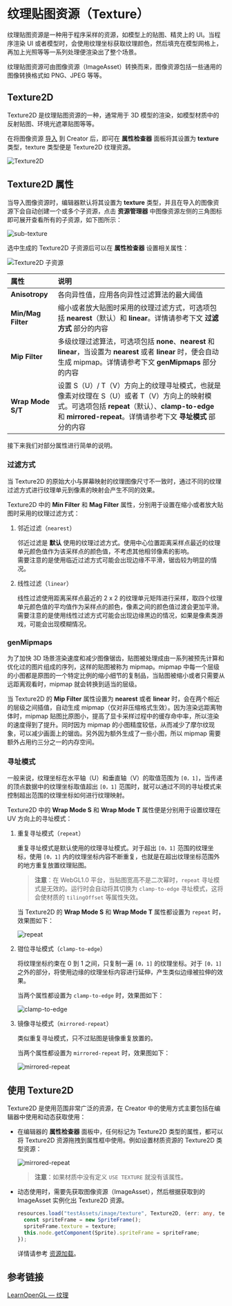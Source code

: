 # 纹理贴图资源（Texture）

纹理贴图资源是一种用于程序采样的资源，如模型上的贴图、精灵上的 UI。当程序渲染 UI 或者模型时，会使用纹理坐标获取纹理颜色，然后填充在模型网格上，再加上光照等等一系列处理便渲染出了整个场景。

纹理贴图资源可由图像资源（ImageAsset）转换而来，图像资源包括一些通用的图像转换格式如 PNG、JPEG 等等。

## Texture2D

Texture2D 是纹理贴图资源的一种，通常用于 3D 模型的渲染，如模型材质中的反射贴图、环境光遮罩贴图等等。

在将图像资源 [导入](asset-workflow.md) 到 Creator 后，即可在 **属性检查器** 面板将其设置为 **texture** 类型，texture 类型便是 Texture2D 纹理资源。

![Texture2D](texture/set-texture.png)

## Texture2D 属性

当导入图像资源时，编辑器默认将其设置为 **texture** 类型，并且在导入的图像资源下会自动创建一个或多个子资源，点击 **资源管理器** 中图像资源左侧的三角图标即可展开查看所有的子资源，如下图所示：

![sub-texture](texture/sub-texture.png)

选中生成的 Texture2D 子资源后可以在 **属性检查器** 设置相关属性：

![ Texture2D 子资源](texture/sub-texture-pro.png)

| 属性 | 说明 |
| :--- | :--- |
| **Anisotropy** | 各向异性值，应用各向异性过滤算法的最大阈值 |
| **Min/Mag Filter** | 缩小或者放大贴图时采用的纹理过滤方式，可选项包括 **nearest**（默认）和 **linear**。详情请参考下文 **过滤方式** 部分的内容 |
| **Mip Filter** | 多级纹理过滤算法，可选项包括 **none**、**nearest** 和 **linear**，当设置为 **nearest** 或者 **linear** 时，便会自动生成 mipmap。详情请参考下文 **genMipmaps** 部分的内容 |
| **Wrap Mode S/T** | 设置 S（U）/ T（V）方向上的纹理寻址模式，也就是像素对纹理在 S（U）或者 T（V）方向上的映射模式。可选项包括 **repeat**（默认）、**clamp-to-edge** 和 **mirrored-repeat**。详情请参考下文 **寻址模式** 部分的内容 |

接下来我们对部分属性进行简单的说明。

### 过滤方式

当 Texture2D 的原始大小与屏幕映射的纹理图像尺寸不一致时，通过不同的纹理过滤方式进行纹理单元到像素的映射会产生不同的效果。

Texture2D 中的 **Min Filter** 和 **Mag Filter** 属性，分别用于设置在缩小或者放大贴图时采用的纹理过滤方式：

1. 邻近过滤（`nearest`）

    邻近过滤是 **默认** 使用的纹理过滤方式。使用中心位置距离采样点最近的纹理单元颜色值作为该采样点的颜色值，不考虑其他相邻像素的影响。<br>
    需要注意的是使用临近过滤方式可能会出现边缘不平滑，锯齿较为明显的情况。

2. 线性过滤（`linear`）

    线性过滤使用距离采样点最近的 2 x 2 的纹理单元矩阵进行采样，取四个纹理单元颜色值的平均值作为采样点的颜色，像素之间的颜色值过渡会更加平滑。<br>
    需要注意的是使用线性过滤方式可能会出现边缘黑边的情况，如果是像素类游戏，可能会出现模糊情况。

### genMipmaps

为了加快 3D 场景渲染速度和减少图像锯齿，贴图被处理成由一系列被预先计算和优化过的图片组成的序列，这样的贴图被称为 mipmap。mipmap 中每一个层级的小图都是原图的一个特定比例的缩小细节的复制品，当贴图被缩小或者只需要从远距离观看时，mipmap 就会转换到适当的层级。

当 Texture2D 的 **Mip Filter** 属性设置为 **nearest** 或者 **linear** 时，会在两个相近的层级之间插值，自动生成 mipmap（仅对非压缩格式生效）。因为渲染远距离物体时，mipmap 贴图比原图小，提高了显卡采样过程中的缓存命中率，所以渲染的速度得到了提升。同时因为 mipmap 的小图精度较低，从而减少了摩尔纹现象，可以减少画面上的锯齿。另外因为额外生成了一些小图，所以 mipmap 需要额外占用约三分之一的内存空间。

### 寻址模式

一般来说，纹理坐标在水平轴（U）和垂直轴（V）的取值范围为 `[0，1]`，当传递的顶点数据中的纹理坐标取值超出 `[0，1]` 范围时，就可以通过不同的寻址模式来控制超出范围的纹理坐标如何进行纹理映射。

Texture2D 中的 **Wrap Mode S** 和 **Wrap Mode T** 属性便是分别用于设置纹理在 UV 方向上的寻址模式：

1. 重复寻址模式（`repeat`）

    重复寻址模式是默认使用的纹理寻址模式。对于超出 `[0，1]` 范围的纹理坐标，使用 `[0，1]` 内的纹理坐标内容不断重复，也就是在超出纹理坐标范围外的地方重复放置纹理贴图。

    > **注意**：在 WebGL1.0 平台，当贴图宽高不是二次幂时，`repeat` 寻址模式是无效的。运行时会自动将其切换为 `clamp-to-edge` 寻址模式，这将会使材质的 `tilingOffset` 等属性失效。

    当 Texture2D 的 **Wrap Mode S** 和 **Wrap Mode T** 属性都设置为 `repeat` 时，效果图如下：

    ![repeat](texture/repeat.png)

2. 钳位寻址模式（`clamp-to-edge`）

    将纹理坐标约束在 0 到 1 之间，只复制一遍 `[0，1]` 的纹理坐标。对于 `[0，1]` 之外的部分，将使用边缘的纹理坐标内容进行延伸，产生类似边缘被拉伸的效果。

    当两个属性都设置为 `clamp-to-edge` 时，效果图如下：

    ![clamp-to-edge](texture/clamp-to-edge.png)

3. 镜像寻址模式（`mirrored-repeat`）

    类似重复寻址模式，只不过贴图是镜像重复放置的。

    当两个属性都设置为 `mirrored-repeat` 时，效果图如下：

    ![mirrored-repeat](texture/mirrored-repeat.png)

## 使用 Texture2D

Texture2D 是使用范围非常广泛的资源，在 Creator 中的使用方式主要包括在编辑器中使用和动态获取使用：

- 在编辑器的 **属性检查器** 面板中，任何标记为 Texture2D 类型的属性，都可以将 Texture2D 资源拖拽到属性框中使用。例如设置材质资源的 Texture2D 类型资源：

  ![mirrored-repeat](texture/use-texture2d.png)

  > **注意**：如果材质中没有定义 `USE TEXTURE` 就没有该属性。

- 动态使用时，需要先获取图像资源（ImageAsset），然后根据获取到的 ImageAsset 实例化出 Texture2D 资源。

  ```ts
  resources.load("testAssets/image/texture", Texture2D, (err: any, texture: Texture2D) => {
    const spriteFrame = new SpriteFrame();
    spriteFrame.texture = texture;
    this.node.getComponent(Sprite).spriteFrame = spriteFrame;
  });
  ```

  详情请参考 [资源加载](./dynamic-load-resources.md#%E5%8A%A0%E8%BD%BD-spriteframe-%E6%88%96-texture2d)。

## 参考链接

[LearnOpenGL — 纹理](https://learnopengl-cn.github.io/01%20Getting%20started/06%20Textures/#_1)
